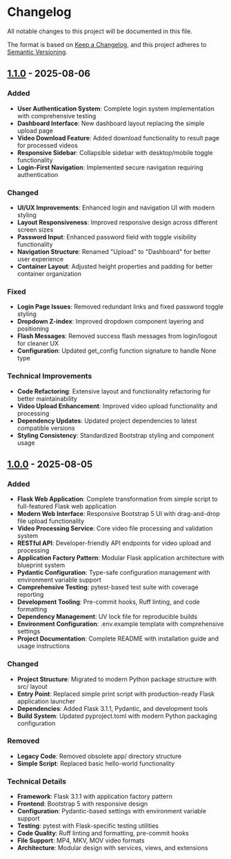 # Changelog

All notable changes to this project will be documented in this file.

The format is based on [Keep a Changelog](https://keepachangelog.com/en/1.0.0/),
and this project adheres to [Semantic Versioning](https://semver.org/spec/v2.0.0.html).

## [1.1.0] - 2025-08-06

### Added
- **User Authentication System**: Complete login system implementation with comprehensive testing
- **Dashboard Interface**: New dashboard layout replacing the simple upload page
- **Video Download Feature**: Added download functionality to result page for processed videos
- **Responsive Sidebar**: Collapsible sidebar with desktop/mobile toggle functionality
- **Login-First Navigation**: Implemented secure navigation requiring authentication

### Changed
- **UI/UX Improvements**: Enhanced login and navigation UI with modern styling
- **Layout Responsiveness**: Improved responsive design across different screen sizes
- **Password Input**: Enhanced password field with toggle visibility functionality
- **Navigation Structure**: Renamed "Upload" to "Dashboard" for better user experience
- **Container Layout**: Adjusted height properties and padding for better container organization

### Fixed
- **Login Page Issues**: Removed redundant links and fixed password toggle styling
- **Dropdown Z-index**: Improved dropdown component layering and positioning
- **Flash Messages**: Removed success flash messages from login/logout for cleaner UX
- **Configuration**: Updated get_config function signature to handle None type

### Technical Improvements
- **Code Refactoring**: Extensive layout and functionality refactoring for better maintainability
- **Video Upload Enhancement**: Improved video upload functionality and processing
- **Dependency Updates**: Updated project dependencies to latest compatible versions
- **Styling Consistency**: Standardized Bootstrap styling and component usage

## [1.0.0] - 2025-08-05

### Added
- **Flask Web Application**: Complete transformation from simple script to full-featured Flask web application
- **Modern Web Interface**: Responsive Bootstrap 5 UI with drag-and-drop file upload functionality
- **Video Processing Service**: Core video file processing and validation system
- **RESTful API**: Developer-friendly API endpoints for video upload and processing
- **Application Factory Pattern**: Modular Flask application architecture with blueprint system
- **Pydantic Configuration**: Type-safe configuration management with environment variable support
- **Comprehensive Testing**: pytest-based test suite with coverage reporting
- **Development Tooling**: Pre-commit hooks, Ruff linting, and code formatting
- **Dependency Management**: UV lock file for reproducible builds
- **Environment Configuration**: .env.example template with comprehensive settings
- **Project Documentation**: Complete README with installation guide and usage instructions

### Changed
- **Project Structure**: Migrated to modern Python package structure with src/ layout
- **Entry Point**: Replaced simple print script with production-ready Flask application launcher
- **Dependencies**: Added Flask 3.1.1, Pydantic, and development tools
- **Build System**: Updated pyproject.toml with modern Python packaging configuration

### Removed
- **Legacy Code**: Removed obsolete app/ directory structure
- **Simple Script**: Replaced basic hello-world functionality

### Technical Details
- **Framework**: Flask 3.1.1 with application factory pattern
- **Frontend**: Bootstrap 5 with responsive design
- **Configuration**: Pydantic-based settings with environment variable support
- **Testing**: pytest with Flask-specific testing utilities
- **Code Quality**: Ruff linting and formatting, pre-commit hooks
- **File Support**: MP4, MKV, MOV video formats
- **Architecture**: Modular design with services, views, and extensions

[1.1.0]: https://github.com/monkiravn/tiktok_webapp/releases/tag/v1.1.0
[1.0.0]: https://github.com/monkiravn/tiktok_webapp/releases/tag/v1.0.0
